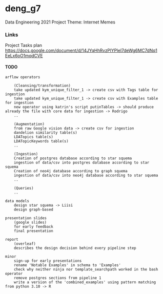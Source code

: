 # deng_g7
Data Engineering 2021 Project Theme: Internet Memes

### Links
Project Tasks plan
https://docs.google.com/document/d/14JYqHhRvzPlYPleI7deWg6MC7dNq1EeLx6oO1mqdCVE

#### TODO

    arflow operators

        (Cleansing/transformation)
        take updated kym_unique_filter_1 -> create csv with Tags table for ingestion
        take updated kym_unique_filter_1 -> create csv with Examples table for ingestion
        new operator using katrin's script putinTables -> should produce already the file with core data for ingestion -> Rodrigo
        ..

        (Augmentation)
        from raw Google vision data -> create csv for ingestion
        dandelion similarity table(s)
        LDATopics table(s)
        LDATopicKeywords table(s)
        ..

        (Ingestion)
        Creation of postgres database according to star squema
        ingestion of data/csv into postgres database according to star squema
        Creation of neo4j database according to graph squema
        ingestion of data/csv into neo4j database according to star squema
        ..

        (Queries)
        ..

    data models
        design star squema -> Liisi
        design graph-based

    presentation slides
        (google slides)
        for early feedback
        final presentation

    report
        (overleaf)
        describes the design decision behind every pipeline step

    minor
        sign-up for early presentations
        rename 'Notable Examples' in schema to 'Examples'
        check why neither ninja nor template_searchpath worked in the bash operator
        remove postgres sections from pipeline 1
        write a version of the 'combined_examples' using pattern matching from python 3.10 -> R
